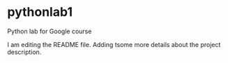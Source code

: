 # pythonlab1
Python lab for Google course

I am editing the README file. Adding tsome more details about the project description.
